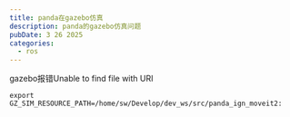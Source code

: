 ```yaml
---
title: panda在gazebo仿真
description: panda的gazebo仿真问题
pubDate: 3 26 2025
categories:
  - ros
---
```

gazebo报错Unable to find file with URI

```
export GZ_SIM_RESOURCE_PATH=/home/sw/Develop/dev_ws/src/panda_ign_moveit2:
```
